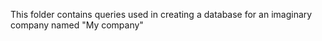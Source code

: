 This folder contains queries used in creating a database for an imaginary company named "My company"
